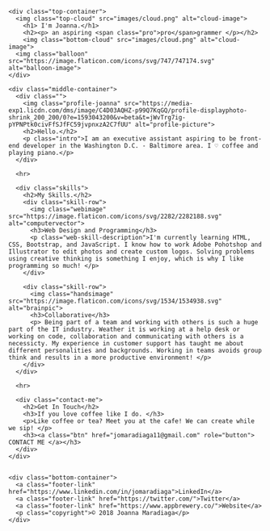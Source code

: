 <!DOCTYPE html>
<html lang="en" dir="ltr">
  <head>
    <meta charset="utf-8">
    <title> Joanna C. Maradiaga </title>
    <link rel="stylesheet" href="css/styles.css">
    <link rel="icon" href="favicon.ico">
    <link href="https://fonts.googleapis.com/css2?family=Merriweather:wght@300&family=Sacramento&display=swap" rel="stylesheet">
    <link href="https://fonts.googleapis.com/css2?family=Montserrat:wght@500&display=swap" rel="stylesheet">

  </head>
  <body>


    <div class="top-container">
      <img class="top-cloud" src="images/cloud.png" alt="cloud-image">
        <h1> I'm Joanna.</h1>
        <h2><p> an aspiring <span class="pro">pro</span>grammer </p></h2>
        <img class="bottom-cloud" src="images/cloud.png" alt="cloud-image">
      <img class="balloon" src="https://image.flaticon.com/icons/svg/747/747174.svg" alt="balloon-image">
    </div>

    <div class="middle-container">
      <div class="">
        <img class="profile-joanna" src="https://media-exp1.licdn.com/dms/image/C4D03AQHZ-p99Q7KqGQ/profile-displayphoto-shrink_200_200/0?e=1593043200&v=beta&t=jWvTrg7ig-pYPNPtk0civFfSJfFC59jvpnxzA2C7fUU" alt="profile-picture">
        <h2>Hello.</h2>
        <p class="intro">I am an executive assistant aspiring to be front-end developer in the Washington D.C. - Baltimore area. I ♡ coffee and playing piano.</p>
      </div>

      <hr>

      <div class="skills">
        <h2>My Skills.</h2>
        <div class="skill-row">
          <img class="webimage" src="https://image.flaticon.com/icons/svg/2282/2282188.svg" alt="computervector">
          <h3>Web Design and Programming</h3>
          <p class="web-skill-description">I'm currently learning HTML, CSS, Bootstrap, and JavaScript. I know how to work Adobe Pohotshop and Illustrator to edit photos and create custom logos. Solving problems using creative thinking is something I enjoy, which is why I like programming so much! </p>
        </div>

        <div class="skill-row">
          <img class="handsimage" src="https://image.flaticon.com/icons/svg/1534/1534938.svg" alt="brainpic">
          <h3>Collaborative</h3>
          <p> Being part of a team and working with others is such a huge part of the IT industry. Weather it is working at a help desk or working on code, collaboration and communicating with others is a necessicty. My experience in customer support has taught me about different personalities and backgrounds. Working in teams avoids group think and results in a more productive environment! </p>
        </div>
      </div>

      <hr>

      <div class="contact-me">
        <h2>Get In Touch</h2>
        <h3>If you love coffee like I do. </h3>
        <p>Like coffee or tea? Meet you at the cafe! We can create while we sip! </p>
        <h3><a class="btn" href="jomaradiaga11@gmail.com" role="button"> CONTACT ME </a></h3>
      </div>
    </div>


    <div class="bottom-container">
      <a class="footer-link" href="https://www.linkedin.com/in/jomaradiaga">LinkedIn</a>
      <a class="footer-link" href="https://twitter.com/">Twitter</a>
      <a class="footer-link" href="https://www.appbrewery.co/">Website</a>
      <p class="copyright">© 2018 Joanna Maradiaga</p>
    </div>




  </body>
</html>

